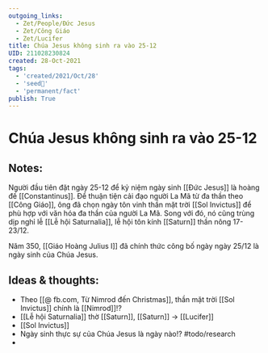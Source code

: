 ```yaml
---
outgoing_links:
  - Zet/People/Đức Jesus
  - Zet/Công Giáo
  - Zet/Lucifer
title: Chúa Jesus không sinh ra vào 25-12
UID: 211028230824
created: 28-Oct-2021
tags:
  - 'created/2021/Oct/28'
  - 'seed🥜'
  - 'permanent/fact'
publish: True
---
```

# Chúa Jesus không sinh ra vào 25-12

## Notes:
Người đầu tiên đặt ngày 25-12 để kỷ niệm ngày sinh [[Đức Jesus]] là hoàng đế [[Constantinus]]. Để thuận tiện cải đạo người La Mã từ đa thần theo [[Công Giáo]], ông đã chọn ngày tôn vinh thần mặt trời [[Sol Invictus]] để phù hợp với văn hóa đa thần của người La Mã. Song với đó, nó cũng trùng dịp nghỉ lễ [[Lễ hội Saturnalia]], lễ hội tôn kính [[Saturn]] thần nông 17-23/12.

Năm 350, [[Giáo Hoàng Julius I]] đã chính thức công bố ngày ngày 25/12 là ngày sinh của Chúa Jesus.

## Ideas & thoughts:
- Theo [[@ fb.com, Từ Nimrod đến Christmas]], thần mặt trời [[Sol Invictus]] chính là [[Nimrod]]!?
- [[Lễ hội Saturnalia]] thờ [[Saturn]], [[Saturn]] -> [[Lucifer]]
- [[Sol Invictus]]
- Ngày sinh thực sự của Chúa Jesus là ngày nào!? #todo/research 
- 
